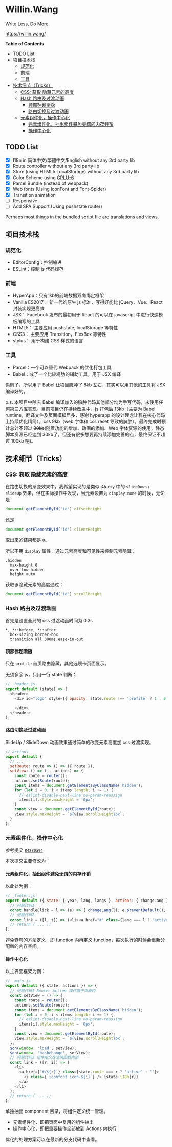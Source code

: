 # Willin.Wang

Write Less, Do More.

<https://willin.wang/>

<!-- START doctoc generated TOC please keep comment here to allow auto update -->
<!-- DON'T EDIT THIS SECTION, INSTEAD RE-RUN doctoc TO UPDATE -->
**Table of Contents**

- [TODO List](#todo-list)
- [项目技术栈](#%E9%A1%B9%E7%9B%AE%E6%8A%80%E6%9C%AF%E6%A0%88)
  - [规范化](#%E8%A7%84%E8%8C%83%E5%8C%96)
  - [前端](#%E5%89%8D%E7%AB%AF)
  - [工具](#%E5%B7%A5%E5%85%B7)
- [技术细节（Tricks）](#%E6%8A%80%E6%9C%AF%E7%BB%86%E8%8A%82tricks)
  - [CSS: 获取 隐藏元素的高度](#css-%E8%8E%B7%E5%8F%96-%E9%9A%90%E8%97%8F%E5%85%83%E7%B4%A0%E7%9A%84%E9%AB%98%E5%BA%A6)
  - [Hash 路由及过渡动画](#hash-%E8%B7%AF%E7%94%B1%E5%8F%8A%E8%BF%87%E6%B8%A1%E5%8A%A8%E7%94%BB)
    - [顶部标题渐隐](#%E9%A1%B6%E9%83%A8%E6%A0%87%E9%A2%98%E6%B8%90%E9%9A%90)
    - [路由切换及过渡动画](#%E8%B7%AF%E7%94%B1%E5%88%87%E6%8D%A2%E5%8F%8A%E8%BF%87%E6%B8%A1%E5%8A%A8%E7%94%BB)
  - [元素组件化，操作中心化](#%E5%85%83%E7%B4%A0%E7%BB%84%E4%BB%B6%E5%8C%96%E6%93%8D%E4%BD%9C%E4%B8%AD%E5%BF%83%E5%8C%96)
    - [元素组件化，抽出组件避免无谓的内存开销](#%E5%85%83%E7%B4%A0%E7%BB%84%E4%BB%B6%E5%8C%96%E6%8A%BD%E5%87%BA%E7%BB%84%E4%BB%B6%E9%81%BF%E5%85%8D%E6%97%A0%E8%B0%93%E7%9A%84%E5%86%85%E5%AD%98%E5%BC%80%E9%94%80)
    - [操作中心化](#%E6%93%8D%E4%BD%9C%E4%B8%AD%E5%BF%83%E5%8C%96)

<!-- END doctoc generated TOC please keep comment here to allow auto update -->

## TODO List

- [x] I18n in 简体中文/繁體中文/English without any 3rd party lib
- [x] Route controller without any 3rd party lib
- [x] Store (using HTML5 LocalStorage) without any 3rd party lib
- [x] Color Scheme using [GPLU-6](https://color.adobe.com/zh/GPLU-6-color-theme-10377548/?showPublished=true)
- [x] Parcel Bundle (instead of webpack)
- [x] Web fonts (Using IconFont and Font-Spider)
- [x] Transition animation
- [ ] Responsive
- [ ] Add SPA Support (Using pushstate router)

Perhaps most things in the bundled script file are translations and views.

## 项目技术栈

### 规范化

- EditorConfig：控制缩进
- ESLint：控制 js 代码规范

### 前端

- HyperApp：只有1kb的前端数据双向绑定框架
- Vanilla ES2017： 新一代的原生 js 标准，写得好能比 jQuery、Vue、React 封装实现更高效
- JSX： Facebook 发布的最初用于 React 的可以在 javascript 中进行快速模板编写的工具
- HTML5： 主要应用 pushstate, localStorage 等特性
- CSS3： 主要应用 Transition，FlexBox 等特性
- stylus： 用于构建 CSS 样式的语言

### 工具

- Parcel：一个可以替代 Webpack 的优化打包工具
- Babel：成了一个比较鸡肋的辅助工具，用于 JSX 编译

偷懒了，所以用了 Babel 让项目臃肿了 8kb 左右，其实可以用其他的工具将 JSX 编译好的。

p.s. 本项目中除去 Babel 编译加入的臃肿代码其他部分均为手写代码，未使用任何第三方库实现。目前项目仍在持续改进中，js 打包后 13kb（主要为 Babel runtime，翻译文件及页面模板居多，感谢 hyperapp 的设计理念让我在核心代码上持续优化精简），css 9kb（web 字体和 css reset 导致的臃肿）。最终完成时预计总计不超过 ~~30kb~~(随着功能的增加、动画的添加、Web 字体资源的使用，静态脚本资源已经达到 30kb了，但还有很多想要再持续添加完善的点，最终保证不超过 100kb 吧)。

## 技术细节（Tricks）

### CSS: 获取 隐藏元素的高度

在路由切换的渐变效果中，我希望实现的是类似 jQuery 中的 `slideDown` / `slideUp` 效果，但在实际操作中发现，当元素设置为 `display:none` 的时候，无论是

```js
document.getElementById('id').offsetHeight
```

还是

```js
document.getElementById('id').clientHeight
```

取出来的结果都是 `0`。

所以不用 `display` 属性，通过元素高度和可见性来控制元素隐藏：

```stylus
.hidden
  max-height 0
  overflow hidden
  height auto
```

获取该隐藏元素的高度通过：

```js
document.getElementById('id').scrollHeight
```

### Hash 路由及过渡动画

首先是设置全局的 css 过渡动画时间为 0.3s

```stylus
*, *::before, *::after
  box-sizing border-box
  transition all 300ms ease-in-out
```

#### 顶部标题渐隐

只在 `profile` 首页路由隐藏，其他选项卡页面显示。

无须多余 js，只用一行 state 判断：

```js
// _header.js
export default (state) => (
  <header>
    <div id="logo" style={{ opacity: state.route !== 'profile' ? 1 : 0 }}>

    </div>
  </header>
);
```

#### 路由切换及过渡动画

SlideUp / SlideDown 动画效果通过简单的改变元素高度加 css 过渡实现。

```js
// actions
export default {
  // ...
  setRoute: route => () => ({ route }),
  setView: () => (_, actions) => {
    const route = router();
    actions.setRoute(route);
    const items = document.getElementsByClassName('hidden');
    for (let i = 0; i < items.length; i += 1) {
      // eslint-disable-next-line no-param-reassign
      items[i].style.maxHeight = '0px';
    }
    const view = document.getElementById(route);
    view.style.maxHeight = `${view.scrollHeight}px`;
  }
};
```

### 元素组件化，操作中心化

参考提交 [`84280a94`](https://github.com/willin/willin.github.io/commit/84280a947f763489208497cd407b7afaae4ac33e)

本次提交主要修改为：

#### 元素组件化，抽出组件避免无谓的内存开销

以此处为例：

```js
// _footer.js
export default ({ state: { year, lang, langs }, actions: { changeLang } }) => {
  // 问题代码1
  const handleClick = l => (e) => { changeLang(l); e.preventDefault(); };
  // 问题代码2
  const link = ([l, t]) => (<li><a href="#" class={lang === l ? 'active' : ''} onclick={handleClick(l)}>{t}</a></li>);
  // return ( ... );
};
```

避免嵌套的方法定义，即 function 内再定义 function，每次执行的时候会重新分配新的内存空间。

#### 操作中心化

以主界面框架为例：

```js
// _main.js
export default ({ state, actions }) => {
  // 问题代码1 Router Action 操作置于页面内
  const setView = () => {
    const route = router();
    actions.setRoute(route);
    const items = document.getElementsByClassName('hidden');
    for (let i = 0; i < items.length; i += 1) {
      // eslint-disable-next-line no-param-reassign
      items[i].style.maxHeight = '0px';
    }
    const view = document.getElementById(route);
    view.style.maxHeight = `${view.scrollHeight}px`;
  };
  $on(window, 'load', setView);
  $on(window, 'hashchange', setView);
  // 问题代码2 组件定义在渲染函数内部
  const link = ([r, i]) => (
    <li>
      <a href={`#/${r}`} class={state.route === r ? 'active' : ''}>
        <i class={`iconfont icon-${i}`} /> {state.i18n[r]}
      </a>
    </li>
  );
  // return ( ... );
};
```
单独抽出 component 目录，将组件定义统一管理。

- 元素组件化，即把页面中复用的组件抽出
- 操作中心化，即把重要操作全部放到 Actions 内执行

优化的处理方案可以在最新的分支代码中查看。
